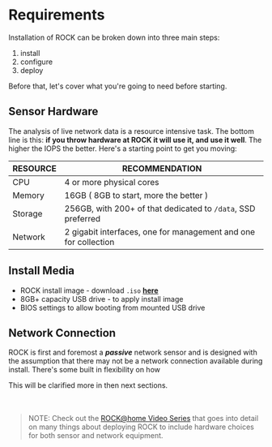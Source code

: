 # Requirements

Installation of ROCK can be broken down into three main steps:  

1. install
1. configure
1. deploy

Before that, let's cover what you're going to need before starting.  


## Sensor Hardware

The analysis of live network data is a resource intensive task.  The bottom line
is this: **if you throw hardware at ROCK it will use it, and use it well**. The
higher the IOPS the better.  Here's a starting point to get you moving:  

|   RESOURCE  |     RECOMMENDATION |
| ----------- | ------------------ |
| CPU         | 4 or more physical cores |
| Memory      | 16GB ( 8GB to start, more the better ) |
| Storage     | 256GB, with 200+ of that dedicated to `/data`, SSD preferred |
| Network     | 2 gigabit interfaces, one for management and one for collection |


## Install Media

- ROCK install image - download `.iso` **[here](https://download.rocknsm.io/isos/stable/)**
- 8GB+ capacity USB drive - to apply install image
- BIOS settings to allow booting from mounted USB drive


## Network Connection

ROCK is first and foremost a _**passive**_ network sensor and is designed with
the assumption that there may not be a network connection available during
install. There's some built in flexibility on how


This will be clarified more in then next sections.  
<br>
<br>

> NOTE: Check out the [ROCK@home Video Series](https://www.youtube.com/channel/UCUD0VHMKqPkdnJshsngZq9Q) that goes into detail on many things about deploying ROCK to include hardware choices for both sensor and network equipment.
